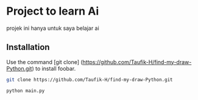 # Project to learn Ai

projek ini hanya untuk saya belajar ai

## Installation

Use the command [git clone] (https://github.com/Taufik-H/find-my-draw-Python.git) to install foobar.

```bash
git clone https://github.com/Taufik-H/find-my-draw-Python.git

python main.py
```




